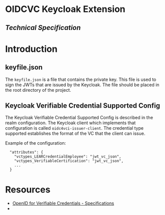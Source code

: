 <h1>OIDCVC Keycloak Extension</h1>
<h2><i>Technical Specification</i></h2>

# Introduction

## keyfile.json
The `keyfile.json` is a file that contains the private key.
This file is used to sign the JWTs that are issued by the Keycloak.
The file should be placed in the root directory of the project.

## Keycloak Verifiable Credential Supported Config
The Keycloak Verifiable Credential Supported Config is described in the realm configuration.
The Keycloak client which implements that configuration is called `oidc4vci-issuer-client`.
The credential type supported establishes the format of the VC that the client can issue.

Example of the configuration:
```plaintext 
  "attributes": {
    "vctypes_LEARCredentialEmployee": "jwt_vc_json",
    "vctypes_VerifiableCertification": "jwt_vc_json",
    ...
  }
```

# Resources
- [OpenID for Verifiable Credentials - Specifications](https://openid.net/sg/openid4vc/specifications/)
- 
